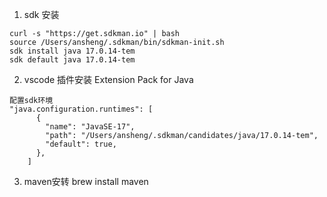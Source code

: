 1. sdk 安装
```
curl -s "https://get.sdkman.io" | bash
source /Users/ansheng/.sdkman/bin/sdkman-init.sh
sdk install java 17.0.14-tem
sdk default java 17.0.14-tem
```
2. vscode 插件安装
Extension Pack for Java 
```
配置sdk环境
"java.configuration.runtimes": [
      {
        "name": "JavaSE-17",
        "path": "/Users/ansheng/.sdkman/candidates/java/17.0.14-tem",
        "default": true,
      },
    ]
```
3. maven安转
brew install maven